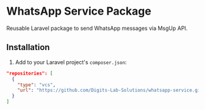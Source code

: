 # WhatsApp Service Package

Reusable Laravel package to send WhatsApp messages via MsgUp API.

## Installation

1. Add to your Laravel project's `composer.json`:
```json
"repositories": [
  {
    "type": "vcs",
    "url": "https://github.com/Digits-Lab-Solutions/whatsapp-service.git"
  }
]
